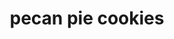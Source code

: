 ---
id: 5e52cc3fa97deb0014431973
servings:
notes:
directions: 'preheat oven to 400 degrees f.
combine butter
 pecans
 brown sugar
 corn syrup
 salt and eggs. while constantly stirring
 cook on the stovetop over medium-low heat (set on 5) just until thickened. (you don’t want it dry
 just slightly thickened
 about the consistency of pudding). remove from heat and set aside.
unroll dough and using a 3″ cookie cutter
 cut out circles. gently fold about 1/8-1/4″ up on the edges.
spoon 1 tablespoon of the pecan mixture into each circle.
place on a parchment lined pan (it’s important to line it) and bake 8 minutes or until filling is just set. remove from oven and cool on a wire rack.
optional
place chocolate chips in a small ziploc bag (use brand name
 the store brands tend to leak). microwave about 15 seconds or until mostly melted. snip off a tiny corner of the baggie and drizzle chocolate over the cookies. cool until set.'
ingredients: '1 prepared single pie crust homemade or purchased
 i used pillsbury
2 tablespoons butter melted
1/2 cup pecans chopped
1/3 cup packed brown sugar
1/4 cup corn syrup
2 eggs
1/8 teaspoon salt

1/4 cup semi sweet or milk chocolate chip for decorating
 optional'
rating: 5
ease: easy

category: dessert
href: 'https: //www.spendwithpennies.com/pecan-pie-cookies/'
totalTime: 25 minutes
cookTime: 10 minutes
prepTime: 15 minutes
title: pecan pie cookies
path: /pecan-pie-cookies
---
